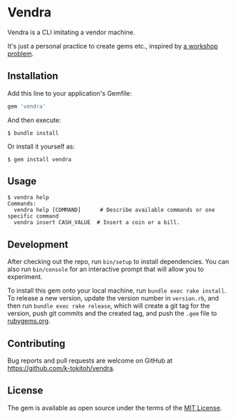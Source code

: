 # Vendra

Vendra is a CLI imitating a vendor machine.

It's just a personal practice to create gems etc., inspired by [a workshop problem](http://devtesting.jp/tddbc/?TDDBC%E5%A4%A7%E9%98%AA2.0%2F%E8%AA%B2%E9%A1%8C).

## Installation

Add this line to your application's Gemfile:

```ruby
gem 'vendra'
```

And then execute:

    $ bundle install

Or install it yourself as:

    $ gem install vendra

## Usage

```
$ vendra help
Commands:
  vendra help [COMMAND]      # Describe available commands or one specific command
  vendra insert CASH_VALUE  # Insert a coin or a bill.
```

## Development

After checking out the repo, run `bin/setup` to install dependencies. You can also run `bin/console` for an interactive prompt that will allow you to experiment.

To install this gem onto your local machine, run `bundle exec rake install`. To release a new version, update the version number in `version.rb`, and then run `bundle exec rake release`, which will create a git tag for the version, push git commits and the created tag, and push the `.gem` file to [rubygems.org](https://rubygems.org).

## Contributing

Bug reports and pull requests are welcome on GitHub at https://github.com/k-tokitoh/vendra.

## License

The gem is available as open source under the terms of the [MIT License](https://opensource.org/licenses/MIT).

